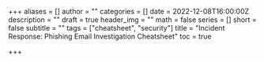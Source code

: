 +++
aliases = []
author = ""
categories = []
date = 2022-12-08T16:00:00Z
description = ""
draft = true
header_img = ""
math = false
series = []
short = false
subtitle = ""
tags = ["cheatsheet", "security"]
title = "Incident Response: Phishing Email Investigation Cheatsheet"
toc = true

+++
